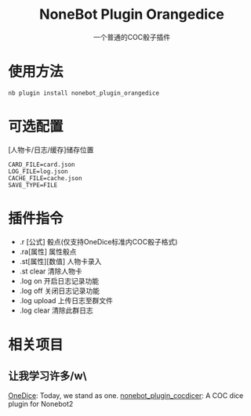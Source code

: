 <div align="center">

# NoneBot Plugin Orangedice

一个普通的COC骰子插件

</div>

# 使用方法
```
nb plugin install nonebot_plugin_orangedice
```

# 可选配置
[人物卡/日志/缓存]储存位置
``` 
CARD_FILE=card.json
LOG_FILE=log.json
CACHE_FILE=cache.json
SAVE_TYPE=FILE
```

# 插件指令
- .r [公式]         骰点(仅支持OneDice标准内COC骰子格式)
- .ra[属性]         属性骰点  
- .st[属性][数值]   人物卡录入
- .st clear         清除人物卡
- .log on           开启日志记录功能
- .log off          关闭日志记录功能
- .log upload       上传日志至群文件
- .log clear        清除此群日志

# 相关项目
## 让我学习许多/w\

[OneDice](https://github.com/OlivOS-Team/onedice): Today, we stand as one. 
[nonebot_plugin_cocdicer](https://github.com/abrahum/nonebot_plugin_cocdicer): A COC dice plugin for Nonebot2